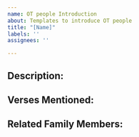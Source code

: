 ```yaml
---
name: OT people Introduction
about: Templates to introduce OT people
title: "[Name]"
labels: ''
assignees: ''

---
```


## Description:


## Verses Mentioned: 


## Related Family Members:
